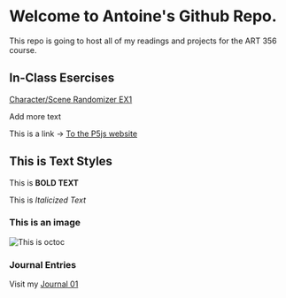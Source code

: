 # Welcome to Antoine's Github Repo.

This repo is going to host all of my readings and projects for the ART 356 course.

## In-Class Esercises

[Character/Scene Randomizer EX1](exercises/sceneRandomizer/index.html)

Add more text

This is a link -> [To the P5js website](https://p5js.org/)

## This is Text Styles

This is **BOLD TEXT**

This is *Italicized Text*

### This is an image

![This is octoc](https://myoctocat.com/assets/images/base-octocat.svg)

### Journal Entries

Visit my [Journal 01](Journal/8-26-2025_entry.md)
